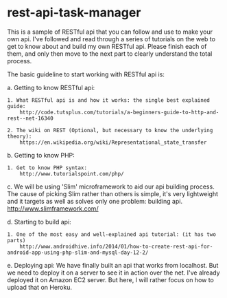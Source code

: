 # rest-api-task-manager

This is a sample of RESTful api that you can follow and use to make your own api. I've followed and read through a series of tutorials on the web to get to know about and build my own RESTful api. Please finish each of them, and only then move to the next part to clearly understand the total process.

The basic guideline to start working with RESTful api is:

a. Getting to know RESTful api:

	1. What RESTful api is and how it works: the single best explained guide: 
		http://code.tutsplus.com/tutorials/a-beginners-guide-to-http-and-rest--net-16340
	
	2. The wiki on REST (Optional, but necessary to know the underlying theory):
		https://en.wikipedia.org/wiki/Representational_state_transfer

b. Getting to know PHP:

	1. Get to know PHP syntax:
		http://www.tutorialspoint.com/php/

c. We will be using 'Slim' microframework to aid our api building process. The cause of picking Slim rather than others is simple, it's very lightweight and it targets as well as solves only one problem: building api.
		http://www.slimframework.com/
		
d. Starting to build api:
	
	1. One of the most easy and well-explained api tutorial: (it has two parts)
		http://www.androidhive.info/2014/01/how-to-create-rest-api-for-android-app-using-php-slim-and-mysql-day-12-2/

e. Deploying api:
	We have finally built an api that works from localhost. But we need to deploy it on a server to see it in action over the net. I've already deployed it on Amazon EC2 server. But here, I will rather focus on how to upload that on Heroku.
